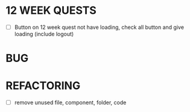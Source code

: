 # 12 WEEK QUESTS
- [ ] Button on 12 week quest not have loading, check all button and give loading (include logout)

# BUG

# REFACTORING
- [ ] remove unused file, component, folder, code